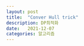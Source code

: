```yaml
---
layout: post
title:  "Conver Hull trick"
description: DP최적화
date:   2021-12-07 
categories: 알고리즘
---
```

# 
 
